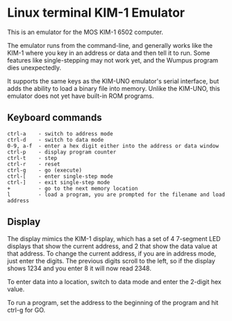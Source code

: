 # Linux terminal KIM-1 Emulator

This is an emulator for the MOS KIM-1 6502 computer.

The emulator runs from the command-line, and generally works like
the KIM-1 where you key in an address or data and then tell it to run.
Some features like single-stepping may not work yet, and the Wumpus
program dies unexpectedly.

It supports the same keys as the KIM-UNO emulator's serial interface,
but adds the ability to load a binary file into memory. Unlike the
KIM-UNO, this emulator does not yet have built-in ROM programs.

## Keyboard commands

    ctrl-a    - switch to address mode
    ctrl-d    - switch to data mode
    0-9, a-f  - enter a hex digit either into the address or data window
    ctrl-p    - display program counter
    ctrl-t    - step
    ctrl-r    - reset
    ctrl-g    - go (execute)
    ctrl-[    - enter single-step mode
    ctrl-]    - exit single-step mode
    +         - go to the next memory location
    l         - load a program, you are prompted for the filename and load address


## Display
The display mimics the KIM-1 display, which has a set of 4 7-segment LED displays that
show the current address, and 2 that show the data value at that address. To change the
current address, if you are in address mode, just enter the digits. The previous digits
scroll to the left, so if the display shows 1234 and you enter 8 it will now read 2348.

To enter data into a location, switch to data mode and enter the 2-digit hex value.

To run a program, set the address to the beginning of the program and hit ctrl-g for GO.
